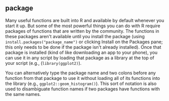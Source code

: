 
## package

Many useful functions are built into R and available by default whenever you start it up. But some of the most powerful things you can do with R require packages of functions that are written by the community. The functions in these packages aren't available until you install the package (using `install.packages("package_name")` or clicking Install on the Packages pane; this only needs to be done if the package isn't already installed). Once that package is installed (kind of like downloading an app to your phone), you can use it in any script by loading that package as a library at the top of your script (e.g., (`library(ggplot2)`). 

<div class="info">
<p>You can alternatively type the package name and two colons before any function from that package to use it without loading all of its functions into the library (e.g., <code>ggplot2::geom_histogram()</code>). This sort of notation is also used to disambiguate function names if two packages have functions with the same names.</p>
</div>
